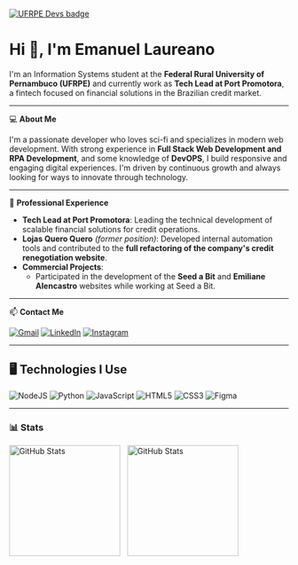 [![UFRPE Devs badge](https://raw.githubusercontent.com/ufrpe-devs/comunidade/main/media/ufrpe-devs-badge.svg)](https://github.com/ufrpe-devs/comunidade)

# Hi 👋, I'm Emanuel Laureano

I'm an Information Systems student at the **Federal Rural University of Pernambuco (UFRPE)** and currently work as **Tech Lead at Port Promotora**, a fintech focused on financial solutions in the Brazilian credit market.

---

💻 **About Me**

I'm a passionate developer who loves sci-fi and specializes in modern web development. With strong experience in **Full Stack Web Development and RPA Development**, and some knowledge of **DevOPS**, I build responsive and engaging digital experiences. I'm driven by continuous growth and always looking for ways to innovate through technology.

---

🚀 **Professional Experience**

- **Tech Lead at Port Promotora**: Leading the technical development of scalable financial solutions for credit operations.
- **Lojas Quero Quero** *(former position)*: Developed internal automation tools and contributed to the **full refactoring of the company's credit renegotiation website**.
- **Commercial Projects**:
  - Participated in the development of the **Seed a Bit** and **Emiliane Alencastro** websites while working at Seed a Bit.

---

📫 **Contact Me**

[![Gmail](https://img.shields.io/badge/Gmail-D14836?style=for-the-badge&logo=gmail&logoColor=white)](mailto:emanuel.laureanof@gmail.com?body=Hi%2C%20I%20wanna%20talk%20with%20Emanuel%20Laureano)
[![LinkedIn](https://img.shields.io/badge/LinkedIn-0077B5?style=for-the-badge&logo=linkedin&logoColor=white)](https://www.linkedin.com/in/emanuellaureanof)
[![Instagram](https://img.shields.io/badge/Instagram-E4405F?style=for-the-badge&logo=instagram&logoColor=white)](https://www.instagram.com/emanuellfelipe_/)

---

## 🖥️ Technologies I Use

![NodeJS](https://img.shields.io/badge/node.js-6DA55F?style=for-the-badge&logo=node.js&logoColor=white)
![Python](https://img.shields.io/badge/Python-14354C?style=for-the-badge&logo=python&logoColor=white)
![JavaScript](https://img.shields.io/badge/JavaScript-323330?style=for-the-badge&logo=javascript&logoColor=F7DF1E)
![HTML5](https://img.shields.io/badge/HTML5-E34F26?style=for-the-badge&logo=html5&logoColor=white)
![CSS3](https://img.shields.io/badge/CSS3-1572B6?style=for-the-badge&logo=css3&logoColor=white)
![Figma](https://img.shields.io/badge/figma-%23F24E1E.svg?style=for-the-badge&logo=figma&logoColor=white)

---

### 📊 Stats

<p>
  <img 
    align="left" 
    alt="GitHub Stats" 
    height="200" 
    style="padding-right: 10px;" 
    src="https://github-readme-stats.vercel.app/api?username=emanuellfelipe&show_icons=true&theme=tokyonight&include_all_commits=true&locale=pt-br" 
  />

<img 
      align="left" 
      alt="GitHub Stats" 
      height="200" 
      src="https://github-readme-stats.vercel.app/api/top-langs/?username=emanuellfelipe&theme=tokyonight&layout=compact&custom_title=Tecnologias&langs_count=9" 
  />

</p>

